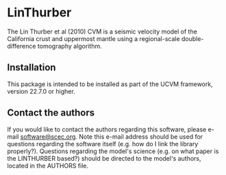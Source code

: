# LinThurber

The Lin Thurber et al (2010) CVM is a seismic velocity model of the California crust and uppermost mantle 
using a regional-scale double-difference tomography algorithm. 

## Installation

This package is intended to be installed as part of the UCVM framework,
version 22.7.0 or higher.

## Contact the authors

If you would like to contact the authors regarding this software,
please e-mail software@scec.org. Note this e-mail address should
be used for questions regarding the software itself (e.g. how
do I link the library properly?). Questions regarding the model's
science (e.g. on what paper is the LINTHURBER based?) should be directed
to the model's authors, located in the AUTHORS file.

